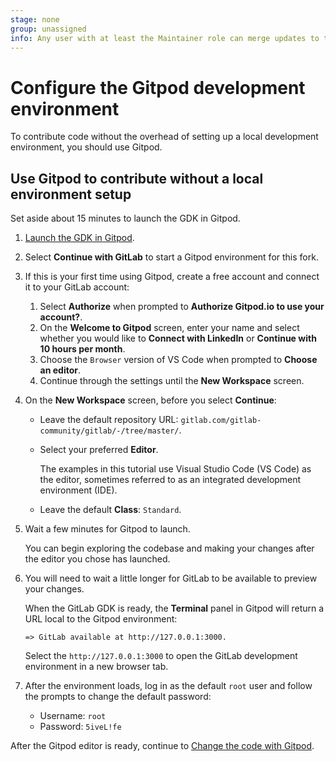 ```yaml
---
stage: none
group: unassigned
info: Any user with at least the Maintainer role can merge updates to this content. For details, see https://docs.gitlab.com/ee/development/development_processes.html#development-guidelines-review.
---
```


# Configure the Gitpod development environment

To contribute code without the overhead of setting up a local development environment,
you should use Gitpod.

## Use Gitpod to contribute without a local environment setup

Set aside about 15 minutes to launch the GDK in Gitpod.

1. [Launch the GDK in Gitpod](https://gitpod.io/#https://gitlab.com/gitlab-community/gitlab/-/tree/master/).
1. Select **Continue with GitLab** to start a Gitpod environment for this fork.
1. If this is your first time using Gitpod, create a free account and connect it
   to your GitLab account:
   1. Select **Authorize** when prompted to **Authorize Gitpod.io to use your account?**.
   1. On the **Welcome to Gitpod** screen, enter your name and select whether you would like
      to **Connect with LinkedIn** or **Continue with 10 hours per month**.
   1. Choose the `Browser` version of VS Code when prompted to **Choose an editor**.
   1. Continue through the settings until the **New Workspace** screen.
1. On the **New Workspace** screen, before you select **Continue**:
   - Leave the default repository URL: `gitlab.com/gitlab-community/gitlab/-/tree/master/`.
   - Select your preferred **Editor**.

      The examples in this tutorial use Visual Studio Code (VS Code) as the editor,
      sometimes referred to as an integrated development environment (IDE).

   - Leave the default **Class**: `Standard`.

1. Wait a few minutes for Gitpod to launch.

   You can begin exploring the codebase and making your changes after the editor you chose has launched.

1. You will need to wait a little longer for GitLab to be available to preview your changes.

   When the GitLab GDK is ready, the **Terminal** panel in Gitpod will return
   a URL local to the Gitpod environment:

   ```shell
   => GitLab available at http://127.0.0.1:3000.
   ```

   Select the `http://127.0.0.1:3000` to open the GitLab development environment in a new browser tab.

1. After the environment loads, log in as the default `root` user and
   follow the prompts to change the default password:

   - Username: `root`
   - Password: `5iveL!fe`

After the Gitpod editor is ready, continue to [Change the code with Gitpod](contribute-gitpod.md).
